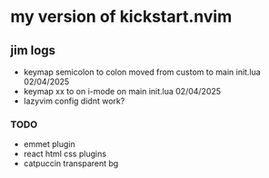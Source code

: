 # my version of kickstart.nvim

## jim logs

- keymap semicolon to colon moved from custom to main init.lua 02/04/2025
- keymap xx to <Esc> on i-mode on main init.lua 02/04/2025
- lazyvim config didnt work?

### TODO

- emmet plugin
- react html css plugins
- catpuccin transparent bg
